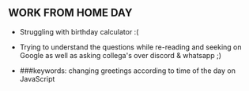 ## WORK FROM HOME DAY

- Struggling with birthday calculator :(

- Trying to understand the questions while re-reading and seeking on Google as well as asking collega's over discord & whatsapp ;)
- ###keywords: changing greetings according to time of the day on JavaScript


